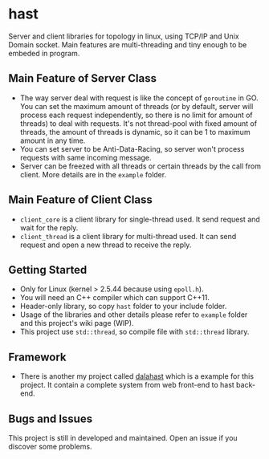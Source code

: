 # hast

Server and client libraries for topology in linux, using TCP/IP and Unix Domain socket. Main features are multi-threading and tiny enough to be embeded in program. 

## Main Feature of Server Class

* The way server deal with request is like the concept of `goroutine` in GO. You can set the maximum amount of threads (or by default, server will process each request independently, so there is no limit for amount of threads) to deal with requests. It's not thread-pool with fixed amount of threads, the amount of threads is dynamic, so it can be 1 to maximum amount in any time. 
* You can set server to be Anti-Data-Racing, so server won't process requests with same incoming message.
* Server can be freezed with all threads or certain threads by the call from client. More details are in the `example` folder. 

## Main Feature of Client Class

* `client_core` is a client library for single-thread used. It send request and wait for the reply.
* `client_thread` is a client library for multi-thread used. It can send request and open a new thread to receive the reply.

## Getting Started

* Only for Linux (kernel > 2.5.44 because using `epoll.h`). 
* You will need an C++ compiler which can support C++11.
* Header-only library, so copy `hast` folder to your include folder.
* Usage of the libraries and other details please refer to `example` folder and this project's wiki page (WIP).
* This project use `std::thread`, so compile file with `std::thread` library.

## Framework

* There is another my project called [dalahast](https://github.com/hn12404988/dalahast) which is a example for this project. It contain a complete system from web front-end to hast back-end. 

## Bugs and Issues

This project is still in developed and maintained. Open an issue if you discover some problems.
